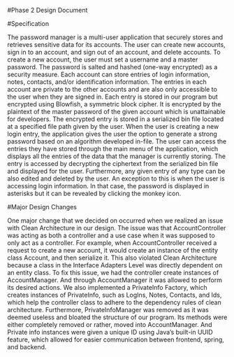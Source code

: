 #Phase 2 Design Document


#Specification

The password manager is a multi-user application that securely stores and retrieves sensitive data for its accounts. The user can create new accounts, sign in to an account, and sign out of an account, and delete accounts. To create a new account, the user must set a username and a master password. The password is salted and hashed (one-way encrypted) as a security measure. Each account can store entries of login information, notes, contacts, and/or identification information. The entries in each account are private to the other accounts and are also only accessible to the user when they are signed in. Each entry is stored in our program but encrypted using Blowfish, a symmetric block cipher. It is encrypted by the plaintext of the master password of the given account which is unattainable for developers. The encrypted entry is stored in a serialized bin file located at a specified file path given by the user.
When the user is creating a new login entry, the application gives the user the option to generate a strong password based on an algorithm developed in-file. The user can access the entries they have stored through the main menu of the application, which displays all the entries of the data that the manager is currently storing. The entry is accessed by decrypting the ciphertext from the serialized bin file and displayed for the user. Furthermore, any given entry of any type can be also edited and deleted by the user. An exception to this is when the user is accessing login information. In that case, the password is displayed in asterisks but it can be revealed by clicking the monkey icon.


#Major Design Changes

One major change that we decided on occurred when we realized an issue with Clean Architecture in our design. The issue was that AccountController was acting as both a controller and a use case when it was supposed to only act as a controller. For example, when AccountController received a request to create a new account, it would create an instance of the entity class Account, and then serialize it. This also violated Clean Architecture because a class in the Interface Adapters Level was directly dependent on an entity class. To fix this issue, we had the controller create instances of AccountManager. And through AccountManager it was allowed to perform its desired actions. We also implemented a PrivateInfo Factory, which creates instances of PrivateInfo, such as LogIns, Notes, Contacts, and Ids, which help the controller class to adhere to the dependency rules of clean architecture. Furthermore, PrivateInfoManager was removed as it was deemed useless and bloated the structure of our program. Its methods were either completely removed or rather, moved into AccountManager. And Private info instances were given a unique ID using Java’s built-in UUID feature, which allowed for easier communication between frontend, spring, and backend.

